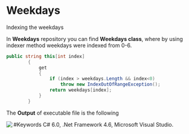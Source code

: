 # Weekdays
Indexing the weekdays 

In **Weekdays** repository you can find **Weekdays class**, where by using indexer method weekdays were indexed from 0-6.
```C#
public string this[int index]
        {
            get
            {
                if (index > weekdays.Length && index<0)
                    throw new IndexOutOfRangeException();
                return weekdays[index];
            }
        }
 ```
 
 The **Output** of executable file is the following
 
 <img src="https://cloud.githubusercontent.com/assets/24455176/21984295/b7138528-dc0e-11e6-8d76-3985ad86f8b8.png" align="left"  />
 




#Keywords
C# 6.0, .Net Framework 4.6, Microsoft Visual Studio.
